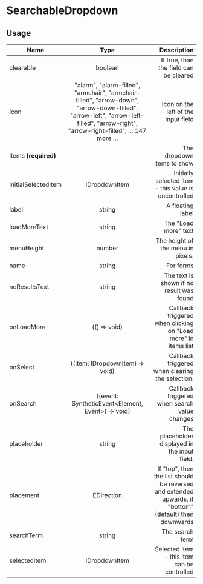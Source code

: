 <!-- 
This is an auto-generated markdown. 
You can change it in "src/SearchableDropdown/SearchableDropdown.tsx" and run build:docs to update this file.
-->
# SearchableDropdown

## Usage
| Name        | Type           | Description  |
| ----------- |:--------------:| ------------:|
|clearable|boolean|If true, than the field can be cleared
|icon|"alarm", "alarm-filled", "armchair", "armchair-filled", "arrow-down", "arrow-down-filled", "arrow-left", "arrow-left-filled", "arrow-right", "arrow-right-filled", ... 147 more ...|Icon on the left of the input field
|items **(required)**||The dropdown items to show
|initialSelectedItem|IDropdownItem|Initially selected item - this value is uncontrolled
|label|string|A floating label
|loadMoreText|string|The "Load more" text
|menuHeight|number|The height of the menu in pixels.
|name|string|For forms
|noResultsText|string|The text is shown if no result was found
|onLoadMore|(() => void)|Callback triggered when clicking on "Load more" in items list
|onSelect|((item: IDropdownItem) => void)|Callback triggered when clearing the selection.
|onSearch|((event: SyntheticEvent<Element, Event>) => void)|Callback triggered when search value changes
|placeholder|string|The placeholder displayed in the input field.
|placement|EDirection|If "top", then the list should be reversed and extended upwards, if "bottom" (default) then downwards
|searchTerm|string|The search term
|selectedItem|IDropdownItem|Selected item - this item can be controlled
